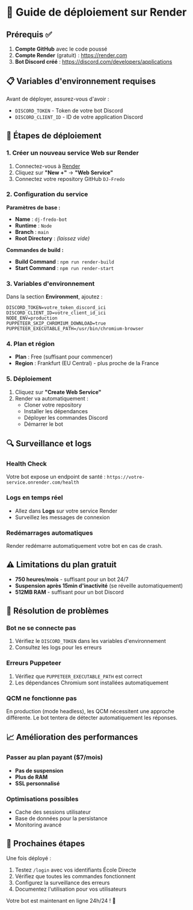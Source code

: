 # 🚀 Guide de déploiement sur Render

## Prérequis ✅

1. **Compte GitHub** avec le code poussé
2. **Compte Render** (gratuit) : https://render.com
3. **Bot Discord créé** : https://discord.com/developers/applications

## 📋 Variables d'environnement requises

Avant de déployer, assurez-vous d'avoir :
- `DISCORD_TOKEN` - Token de votre bot Discord
- `DISCORD_CLIENT_ID` - ID de votre application Discord

## 🔧 Étapes de déploiement

### 1. Créer un nouveau service Web sur Render

1. Connectez-vous à [Render](https://render.com)
2. Cliquez sur **"New +"** → **"Web Service"**
3. Connectez votre repository GitHub `DJ-Fredo`

### 2. Configuration du service

**Paramètres de base :**
- **Name** : `dj-fredo-bot`
- **Runtime** : `Node`
- **Branch** : `main`
- **Root Directory** : *(laissez vide)*

**Commandes de build :**
- **Build Command** : `npm run render-build`
- **Start Command** : `npm run render-start`

### 3. Variables d'environnement

Dans la section **Environment**, ajoutez :

```env
DISCORD_TOKEN=votre_token_discord_ici
DISCORD_CLIENT_ID=votre_client_id_ici
NODE_ENV=production
PUPPETEER_SKIP_CHROMIUM_DOWNLOAD=true
PUPPETEER_EXECUTABLE_PATH=/usr/bin/chromium-browser
```

### 4. Plan et région

- **Plan** : Free (suffisant pour commencer)
- **Region** : Frankfurt (EU Central) - plus proche de la France

### 5. Déploiement

1. Cliquez sur **"Create Web Service"**
2. Render va automatiquement :
   - Cloner votre repository
   - Installer les dépendances
   - Déployer les commandes Discord
   - Démarrer le bot

## 🔍 Surveillance et logs

### Health Check
Votre bot expose un endpoint de santé : `https://votre-service.onrender.com/health`

### Logs en temps réel
- Allez dans **Logs** sur votre service Render
- Surveillez les messages de connexion

### Redémarrages automatiques
Render redémarre automatiquement votre bot en cas de crash.

## ⚠️ Limitations du plan gratuit

- **750 heures/mois** - suffisant pour un bot 24/7
- **Suspension après 15min d'inactivité** (se réveille automatiquement)
- **512MB RAM** - suffisant pour un bot Discord

## 🐛 Résolution de problèmes

### Bot ne se connecte pas
1. Vérifiez le `DISCORD_TOKEN` dans les variables d'environnement
2. Consultez les logs pour les erreurs

### Erreurs Puppeteer
1. Vérifiez que `PUPPETEER_EXECUTABLE_PATH` est correct
2. Les dépendances Chromium sont installées automatiquement

### QCM ne fonctionne pas
En production (mode headless), les QCM nécessitent une approche différente.
Le bot tentera de détecter automatiquement les réponses.

## 📈 Amélioration des performances

### Passer au plan payant ($7/mois)
- **Pas de suspension**
- **Plus de RAM**
- **SSL personnalisé**

### Optimisations possibles
- Cache des sessions utilisateur
- Base de données pour la persistance
- Monitoring avancé

## 🎯 Prochaines étapes

Une fois déployé :
1. Testez `/login` avec vos identifiants École Directe
2. Vérifiez que toutes les commandes fonctionnent
3. Configurez la surveillance des erreurs
4. Documentez l'utilisation pour vos utilisateurs

Votre bot est maintenant en ligne 24h/24 ! 🎉
